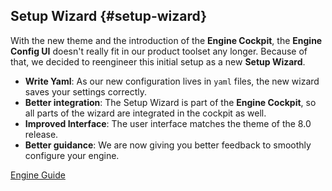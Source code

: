 ## Setup Wizard {#setup-wizard}

With the new theme and the introduction of the **Engine Cockpit**,
the **Engine Config UI** doesn't really fit in our product toolset any longer. Because of that, we decided to
reengineer this initial setup as a new **Setup Wizard**.

* **Write Yaml**: As our new configuration lives in `yaml` files, the new wizard saves your settings correctly.
* **Better integration**: The Setup Wizard is part of the **Engine Cockpit**, so all parts of the wizard are integrated in the cockpit as well.
* **Improved Interface**: The user interface matches the theme of the 8.0 release.
* **Better guidance**: We are now giving you better feedback to smoothly configure your engine.

<div class="short-links">
  <a href="${docBaseUrl}/engine-guide/tool-reference/setup-wizard.html" target="_blank" rel="noopener noreferrer">
    <i class="si si-book"></i> Engine Guide
  </a>
</div>
